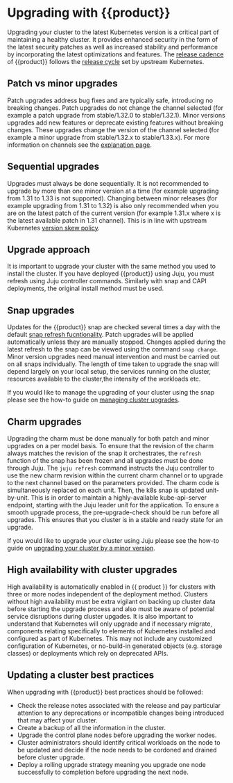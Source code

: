 # Upgrading with {{product}}

Upgrading your cluster to the latest Kubernetes version is a critical part of
maintaining a healthy cluster. It provides enhanced security in the form
of the latest security patches as well as increased stability and performance
by incorporating the latest optimizations and features. The [release cadence]
of {{product}} follows the [release cycle] set by upstream Kubernetes.


## Patch vs minor upgrades

Patch upgrades address bug fixes and are typically safe, introducing no
breaking changes.
Patch upgrades do not change the channel selected (for example a patch upgrade
from stable/1.32.0 to stable/1.32.1). Minor versions upgrades add new
features or deprecate existing features without breaking changes. These upgrades
change the version of the channel selected
(for example a minor upgrade from stable/1.32.x to stable/1.33.x).
For more information on channels see the [explanation page].

## Sequential upgrades

Upgrades must always be done sequentially. It is not recommended to upgrade by
more than one minor version at a time (for example upgrading from 1.31 to 1.33
is not supported). Changing between minor releases (for example upgrading
from 1.31 to 1.32) is also only recommended when you are on the
latest patch of the current version (for example 1.31.x where x is the latest
available patch in 1.31 channel). This is in line with upstream Kubernetes
[version skew policy].

## Upgrade approach

It is important to upgrade your cluster with the same method you used to install
the cluster. If you have deployed {{product}} using Juju, you must refresh
using Juju controller commands. Similarly with snap and CAPI deployments,
the original install method must be used.


## Snap upgrades

Updates for the {{product}} snap are checked several times a day with the
default [snap refresh fucntionality]. Patch upgrades will be applied
automatically unless they are manually stopped. Changes applied during the
latest refresh to the snap can be viewed using the command `snap change`.
Minor version upgrades need manual intervention and must be carried out on all
snaps individually. The length of time taken to upgrade the snap will depend
largely on your local setup, the services running on the cluster, resources
available to the cluster,the intensity of the workloads etc.

If you would like to manage the upgrading of your cluster using the snap please
see the how-to guide on [managing cluster upgrades].

## Charm upgrades

Upgrading the charm must be done manually for both patch and minor upgrades on
a per model basis. To ensure that the revision of the charm always matches the
revision of the snap it orchestrates, the `refresh` function of the snap has
been frozen and all upgrades must be done through Juju. The `juju refresh`
command instructs the Juju controller
to use the new charm revision within the current charm channel or to upgrade to
the next channel based on the parameters provided. The charm code
is simultaneously replaced on each unit. Then, the k8s snap is updated
unit-by-unit. This is in order to maintain a highly-available kube-api-server
endpoint, starting with the Juju leader unit for the application. To ensure a
smooth upgrade process, the pre-upgrade-check should be run before
all upgrades. This ensures that you cluster is in a stable and ready state for
an upgrade.

If you would like to upgrade your cluster using Juju please see the how-to guide
on [upgrading your cluster by a minor version].

<!-- TODO CAPI Upgrades-->

## High availability with cluster upgrades

High availability is automatically enabled in {{ product }} for clusters with
three or more nodes independent of the deployment method. Clusters without high
availability must be extra vigilant on backing up cluster data before starting
the upgrade process and also must be aware of potential service disruptions
during cluster upgades. It is also important to understand that Kubernetes will
only upgrade and if necessary migrate, components relating specifically to
elements of Kubernetes installed and configured as part of Kubernetes. This may
not include any customized configuration of Kubernetes, or no-build-in
generated objects (e.g. storage classes) or deployments which rely on
deprecated APIs.

## Updating a cluster best practices

When upgrading with {{product}} best practices should be followed:

- Check the release notes associated with the release and pay
particular attention to any deprecations or incompatible changes being
introduced that may affect your cluster.
- Create a backup of all the information in the cluster.
- Upgrade the control plane nodes before upgrading the worker nodes.
- Cluster administrators should identify critical workloads on the node to be
updated and decide if the node needs to be cordoned and drained before cluster
upgrade.
- Deploy a rolling upgrade strategy meaning you upgrade one node successfully
to completion before upgrading the next node.

<!-- LINKS -->
[release cadence]: https://ubuntu.com/about/release-cycle#canonical-kubernetes-release-cycle
[release cycle]: https://kubernetes.io/releases/release/
[managing cluster upgrades]: ../howto/upgrades
[upgrading your cluster by a minor version]: ../../charm/howto/upgrade-minor/
[snap refresh fucntionality]:https://snapcraft.io/docs/refresh-awareness
[version skew policy]: https://kubernetes.io/releases/version-skew-policy/
[explanation page]: channels.md
